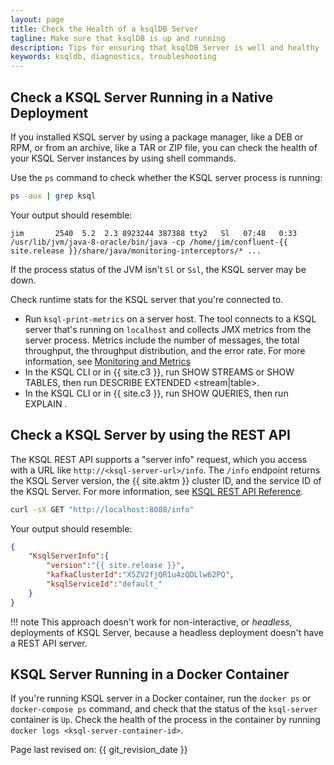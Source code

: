 ```yaml
---
layout: page
title: Check the Health of a ksqlDB Server
tagline: Make sure that ksqlDB is up and running  
description: Tips for ensuring that ksqlDB Server is well and healthy   
keywords: ksqldb, diagnostics, troubleshooting
---
```


Check a KSQL Server Running in a Native Deployment
--------------------------------------------------

If you installed KSQL server by using a package manager, like a DEB or
RPM, or from an archive, like a TAR or ZIP file, you can check the
health of your KSQL Server instances by using shell commands.

Use the `ps` command to check whether the KSQL server process is
running:

```bash
ps -aux | grep ksql
```

Your output should resemble:

```
jim       2540  5.2  2.3 8923244 387388 tty2   Sl   07:48   0:33 /usr/lib/jvm/java-8-oracle/bin/java -cp /home/jim/confluent-{{ site.release }}/share/java/monitoring-interceptors/* ...
```

If the process status of the JVM isn't `Sl` or `Ssl`, the KSQL server
may be down.

Check runtime stats for the KSQL server that you\'re connected to.

-   Run `ksql-print-metrics` on a server host. The tool connects to
    a KSQL server that's running on `localhost` and collects JMX
    metrics from the server process. Metrics include the number of
    messages, the total throughput, the throughput distribution, and
    the error rate. For more information, see
    [Monitoring and Metrics](../operations.md#monitoring-and-metrics)
-   In the KSQL CLI or in {{ site.c3 }}, run SHOW STREAMS or SHOW
    TABLES, then run DESCRIBE EXTENDED <stream|table>.
-   In the KSQL CLI or in {{ site.c3 }}, run SHOW QUERIES, then run
    EXPLAIN <query>.

Check a KSQL Server by using the REST API
-----------------------------------------

The KSQL REST API supports a "server info" request, which you access
with a URL like `http://<ksql-server-url>/info`. The `/info` endpoint
returns the KSQL Server version, the {{ site.aktm }} cluster ID, and
the service ID of the KSQL Server. For more information, see
[KSQL REST API Reference](../developer-guide/api.md).

```bash
curl -sX GET "http://localhost:8088/info"
```

Your output should resemble:

```json
{
    "KsqlServerInfo":{
        "version":"{{ site.release }}",
        "kafkaClusterId":"X5ZV2fjQR1u4zQDLlw62PQ",
        "ksqlServiceId":"default_"
    }
}
```

!!! note
	This approach doesn't work for non-interactive, or *headless*,
    deployments of KSQL Server, because a headless deployment doesn't have
    a REST API server.

KSQL Server Running in a Docker Container
-----------------------------------------

If you're running KSQL server in a Docker container, run the
`docker ps` or `docker-compose ps` command, and check that the status of
the `ksql-server` container is `Up`. Check the health of the process in
the container by running `docker logs <ksql-server-container-id>`.

Page last revised on: {{ git_revision_date }}
